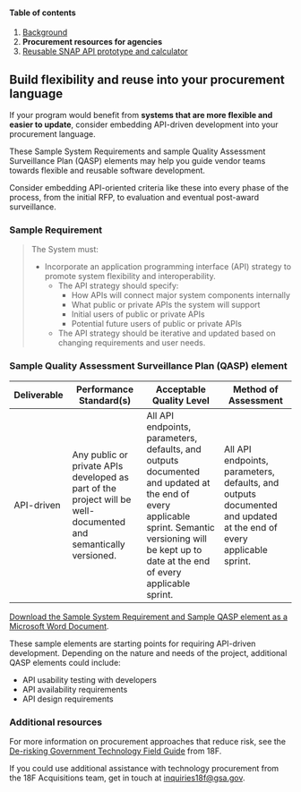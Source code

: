 #### Table of contents

1. [Background](/phase-four/background.md/)
2. **Procurement resources for agencies**
3. [Reusable SNAP API prototype and calculator](/phase-four/reusable-snap-api.md/)

## Build flexibility and reuse into your procurement language

If your program would benefit from **systems that are more flexible and easier to update**, consider embedding API-driven development into your procurement language.

These Sample System Requirements and sample Quality Assessment Surveillance Plan (QASP) elements may help you guide vendor teams towards flexible and reusable software development.

Consider embedding API-oriented criteria like these into every phase of the process, from the initial RFP, to evaluation and eventual post-award surveillance.

### Sample Requirement

> The System must:
> + Incorporate an application programming interface (API) strategy to promote system flexibility and interoperability.
>    + The API strategy should specify:
>        + How APIs will connect major system components internally
>        + What public or private APIs the system will support
>        + Initial users of public or private APIs
>        + Potential future users of public or private APIs
>    + The API strategy should be iterative and updated based on changing requirements and user needs.

### Sample Quality Assessment Surveillance Plan (QASP) element

| Deliverable | Performance Standard(s) | Acceptable Quality Level | Method of Assessment |
| ----------- | ------------------------|--------------------------|----------------------|
| API-driven  | Any public or private APIs developed as part of the project will be well-documented and semantically versioned. | All API endpoints, parameters, defaults, and outputs documented and updated at the end of every applicable sprint. Semantic versioning will be kept up to date at the end of every applicable sprint. | All API endpoints, parameters, defaults, and outputs documented and updated at the end of every applicable sprint. |

[Download the Sample System Requirement and Sample QASP element as a Microsoft Word Document](/assets/HS-APIs-Sample-System-Requirements-and-QASP.docx).

These sample elements are starting points for requiring API-driven development. Depending on the nature and needs of the project, additional QASP elements could include:

+ API usability testing with developers
+ API availability requirements
+ API design requirements

### Additional resources

For more information on procurement approaches that reduce risk, see the [De-risking Government Technology Field Guide](https://derisking-guide.18f.gov/) from 18F.

If you could use additional assistance with technology procurement from the 18F Acquisitions team, get in touch at [inquiries18f@gsa.gov](mailto:inquiries18f@gsa.gov).
